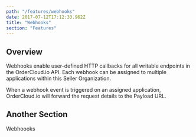 ```yaml
---
path: "/features/webhooks"
date: 2017-07-12T17:12:33.962Z
title: "Webhooks"
section: "Features"
---
```


## Overview

Webhooks enable user-defined HTTP callbacks for all writable endpoints in the OrderCloud.io API. Each webhook can be assigned to multiple applications within this Seller Organization.

When a webhook event is triggered on an assigned application, OrderCloud.io will forward the request details to the Payload URL.

## Another Section

Webhoooks
